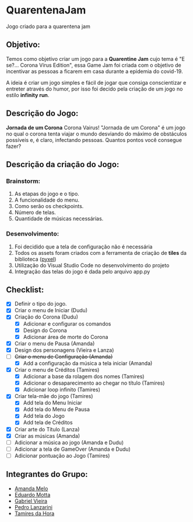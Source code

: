 # QuarentenaJam
Jogo criado para a quarentena jam

## Objetivo:
Temos como objetivo criar um jogo para a **Quarentine Jam** cujo tema é "E se?... Corona Vírus Edition", essa Game Jam foi criada com o objetivo de incentivar as pessoas a ficarem em casa durante a epidemia do covid-19.

A ideia é criar um jogo simples e fácil de jogar que consiga conscientizar e entreter através do humor, por isso foi decido pela criação de um jogo no estilo __**infinity run**__.

## Descrição do Jogo:
**Jornada de um Corona**
Corona Vairus!
"Jornada de um Corona" é um jogo no qual o corona tenta viajar o mundo desviando do máximo de obstáculos possíveis e, é claro, infectando pessoas.
Quantos pontos você consegue fazer?

## Descrição da criação do Jogo:
### Brainstorm:
 1. As etapas do jogo e o tipo.
 1. A funcionalidade do menu.
 1. Como serão os checkpoints.
 1. Número de telas.
 1. Quantidade de músicas necessárias.

 ### Desenvolvimento:
 1. Foi decidido que a tela de configuração não é necessária
 1. Todos os assets foram criados com a ferramenta de criação de __tiles__ da biblioteca ([pyxel](https://github.com/kitao/pyxel "Biblioteca Pyxel"))
 1. Utilização do Visual Studio Code no desenvolvimento do projeto
 1. Integração das telas do jogo é dada pelo arquivo app.py

## Checklist:
- [X] Definir o tipo do jogo.
- [X] Criar o menu de Iniciar (Dudu)
- [X] Criação do Corona (Dudu)
    - [X] Adicionar e configurar os comandos
    - [x] Design do Corona
    - [X] Adicionar área de morte do Corona
- [X] Criar o menu de Pausa (Amanda)
- [X] Design dos personagens (Vieira e Lanza)
- [ ] ~~Criar o menu de Configuração (Amanda)~~
    - [X] Add a configuração da música a tela iniciar (Amanda)
- [X] Criar o menu de Créditos (Tamires)
    - [X] Adicionar a base da rolagem dos nomes (Tamires)
    - [X] Adicionar o desaparecimento ao chegar no título (Tamires)
    - [X] Adicionar loop infinito (Tamires)
- [X] Criar tela-mãe do jogo (Tamires)
    - [X] Add tela do Menu Iniciar
    - [x] Add tela do Menu de Pausa
    - [X] Add tela do Jogo
    - [X] Add tela de Créditos
- [X] Criar arte do Título (Lanza)
- [X] Criar as músicas (Amanda)
- [ ] Adicionar a música ao jogo (Amanda e Dudu)
- [ ] Adicionar a tela de GameOver (Amanda e Dudu)
- [ ] Adicionar pontuação ao Jogo (Tamires)

## Integrantes do Grupo:
- [Amanda Melo](https://github.com/amanda-06 "Perfil da Amanda")
- [Eduardo Motta](https://github.com/Dudu-Motta "Perfil do Eduardo")
- [Gabriel Vieira](https://github.com/gabrielvieira12 "Perfil do Gabriel")
- [Pedro Lanzarini](https://github.com/Pedro-Lanza "Perfil do Pedro")
- [Tamires da Hora](https://github.com/filhaDeHades "Perfil da Tamires")
